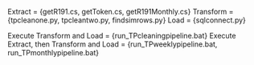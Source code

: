 Extract = {getR191.cs, getToken.cs, getR191Monthly.cs} Transform = {tpcleanone.py, tpcleantwo.py, findsimrows.py} Load = {sqlconnect.py}

Execute Transform and Load = {run_TPcleaningpipeline.bat} Execute Extract, then Transform and Load = {run_TPweeklypipeline.bat, run_TPmonthlypipeline.bat}
